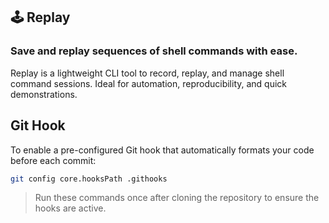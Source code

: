## 🕹️ Replay
### Save and replay sequences of shell commands with ease.

Replay is a lightweight CLI tool to record, replay, and manage shell command sessions. Ideal for automation, reproducibility, and quick demonstrations.

## Git Hook

To enable a pre-configured Git hook that automatically formats your code before each commit:
```sh
git config core.hooksPath .githooks
```
> Run these commands once after cloning the repository to ensure the hooks are active.
